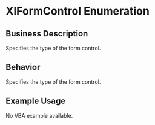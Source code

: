 # XlFormControl Enumeration

## Business Description
Specifies the type of the form control.

## Behavior
Specifies the type of the form control.

## Example Usage
No VBA example available.
